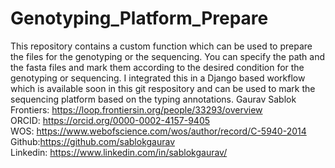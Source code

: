 # Genotyping_Platform_Prepare
This repository contains a custom function which can be used to prepare the files for the genotyping or the sequencing. You can specify the path and the fasta files and mark them according to the desired condition for the genotyping or sequencing. I integrated this in a Django based workflow which is available soon in this git respository and can be used to mark the sequencing platform based on the typing annotations. 
Gaurav Sablok \
Frontiers: https://loop.frontiersin.org/people/33293/overview \
ORCID: https://orcid.org/0000-0002-4157-9405 \
WOS: https://www.webofscience.com/wos/author/record/C-5940-2014 \
Github:https://github.com/sablokgaurav \
Linkedin: https://www.linkedin.com/in/sablokgaurav/

